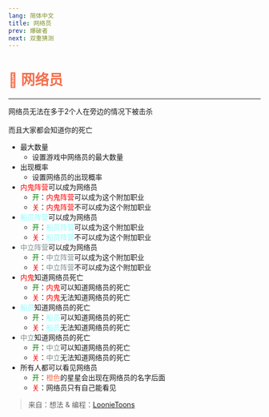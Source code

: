 ```yaml
---
lang: 简体中文
title: 网络员
prev: 爆破者
next: 双重猜测
---
```


# <font color=#f46f4e>📸 <b>网络员</b></font> <Badge text="Helpful" type="tip" vertical="middle"/>

***

网络员无法在多于2个人在旁边的情况下被击杀<br><br>
而且大家都会知道你的死亡

- 最大数量
  - 设置游戏中网络员的最大数量
- 出现概率
  - 设置网络员的出现概率
- <font color=red>内鬼阵营</font>可以成为网络员
  - <font color=green>开</font>：<font color=red>内鬼阵营</font>可以成为这个附加职业
  - <font color=red>关</font>：<font color=red>内鬼阵营</font>不可以成为这个附加职业
- <font color=#8cffff>船员阵营</font>可以成为网络员
  - <font color=green>开</font>：<font color=#8cffff>船员阵营</font>可以成为这个附加职业
  - <font color=red>关</font>：<font color=#8cffff>船员阵营</font>不可以成为这个附加职业
- <font color=#7f8c8d>中立阵营</font>可以成为网络员
  - <font color=green>开</font>：<font color=#7f8c8d>中立阵营</font>可以成为这个附加职业
  - <font color=red>关</font>：<font color=#7f8c8d>中立阵营</font>不可以成为这个附加职业
- <font color=red>内鬼</font>知道网络员死亡
  - <font color=green>开</font>：<font color=red>内鬼</font>可以知道网络员的死亡
  - <font color=red>关</font>：<font color=red>内鬼</font>无法知道网络员的死亡
- <font color=#8cffff>船员</font>知道网络员的死亡
  - <font color=green>开</font>：<font color=#8cffff>船员</font>可以知道网络员的死亡
  - <font color=red>关</font>：<font color=#8cffff>船员</font>无法知道网络员的死亡
- <font color=#7f8c8d>中立</font>知道网络员的死亡
  - <font color=green>开</font>：<font color=#7f8c8d>中立</font>可以知道网络员的死亡
  - <font color=red>关</font>：<font color=#7f8c8d>中立</font>无法知道网络员的死亡
- 所有人都可以看见网络员
  - <font color=green>开</font>：<font color=#f46f4e>橙色</font>的星星会出现在网络员的名字后面
  - <font color=red>关</font>：网络员只有自己能看见

> 来自：想法 & 编程：[LoonieToons](https://github.com/Loonie-Toons/)
